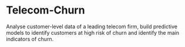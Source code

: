 # Telecom-Churn
Analyse customer-level data of a leading telecom firm, build predictive models to identify customers at high risk of churn and identify the main indicators of churn.
